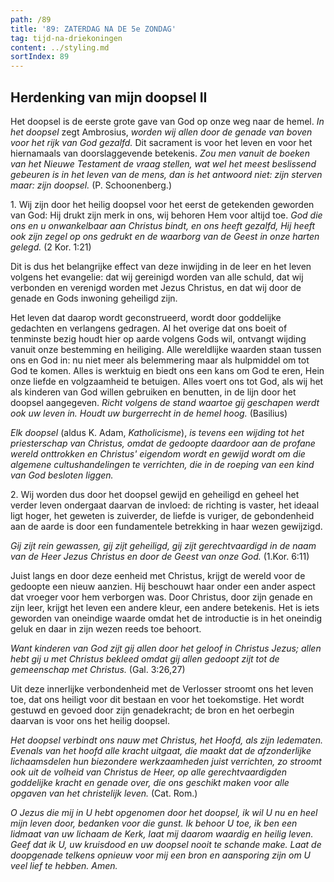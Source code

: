 ```yaml
---
path: /89
title: '89: ZATERDAG NA DE 5e ZONDAG'
tag: tijd-na-driekoningen
content: ../styling.md
sortIndex: 89
---
```


## Herdenking van mijn doopsel II

Het doopsel is de eerste grote gave van God op onze weg naar de hemel. _In het doopsel_ zegt Ambrosius, _worden wij allen door de genade van boven voor het rijk van God gezalfd._ Dit sacrament is voor het leven en voor het hiernamaals van doorslaggevende betekenis. _Zou men vanuit de boeken van het Nieuwe Testament de vraag stellen, wat wel het meest beslissend gebeuren is in het leven van de mens, dan is het antwoord niet: zijn sterven maar: zijn doopsel._ (P. Schoonenberg.)

1\. Wij zijn door het heilig doopsel voor het eerst de getekenden geworden van God: Hij drukt zijn merk in ons, wij behoren Hem voor altijd toe. _God die ons en u onwankelbaar aan Christus bindt, en ons heeft gezalfd, Hij heeft ook zijn zegel op ons gedrukt en de waarborg van de Geest in onze harten gelegd._ (2 Kor. 1:21)

Dit is dus het belangrijke effect van deze inwijding in de leer en het leven volgens het evangelie: dat wij gereinigd worden van alle schuld, dat wij verbonden en verenigd worden met Jezus Christus, en dat wij door de genade en Gods inwoning geheiligd zijn.

Het leven dat daarop wordt geconstrueerd, wordt door goddelijke gedachten en verlangens gedragen. Al het overige dat ons boeit of tenminste bezig houdt hier op aarde volgens Gods wil, ontvangt wijding vanuit onze bestemming en heiliging. Alle wereldlijke waarden staan tussen ons en God in: nu niet meer als belemmering maar als hulpmiddel om tot God te komen. Alles is werktuig en biedt ons een kans om God te eren, Hein onze liefde en volgzaamheid te betuigen. Alles voert ons tot God, als wij het als kinderen van God willen gebruiken en benutten, in de lijn door het doopsel aangegeven. _Richt volgens de stand waartoe gij geschapen werdt ook uw leven in. Houdt uw burgerrecht in de hemel hoog._ (Basilius)

_Elk doopsel_ (aldus K. Adam, _Katholicisme_), _is tevens een wijding tot het priesterschap van Christus, omdat de gedoopte daardoor aan de profane wereld onttrokken en Christus' eigendom wordt en gewijd wordt om die algemene cultushandelingen te verrichten, die in de roeping van een kind van God besloten liggen._

2\. Wij worden dus door het doopsel gewijd en geheiligd en geheel het verder leven ondergaat daarvan de invloed: de richting is vaster, het ideaal ligt hoger, het geweten is zuiverder, de liefde is vuriger, de gebondenheid aan de aarde is door een fundamentele betrekking in haar wezen gewijzigd.

_Gij zijt rein gewassen, gij zijt geheiligd, gij zijt gerechtvaardigd in de naam van de Heer Jezus Christus en door de Geest van onze God._ (1.Kor. 6:11)

Juist langs en door deze eenheid met Christus, krijgt de wereld voor de gedoopte een nieuw aanzien. Hij beschouwt haar onder een ander aspect dat vroeger voor hem verborgen was. Door Christus, door zijn genade en zijn leer, krijgt het leven een andere kleur, een andere betekenis. Het is iets geworden van oneindige waarde omdat het de introductie is in het oneindig geluk en daar in zijn wezen reeds toe behoort.

_Want kinderen van God zijt gij allen door het geloof in Christus Jezus; allen hebt gij u met Christus bekleed omdat gij allen gedoopt zijt tot de gemeenschap met Christus._ (Gal. 3:26,27)

Uit deze innerlijke verbondenheid met de Verlosser stroomt ons het leven toe, dat ons heiligt voor dit bestaan en voor het toekomstige. Het wordt gestuwd en gevoed door zijn genadekracht; de bron en het oerbegin daarvan is voor ons het heilig doopsel.

_Het doopsel verbindt ons nauw met Christus, het Hoofd, als zijn ledematen. Evenals van het hoofd alle kracht uitgaat, die maakt dat de afzonderlijke lichaamsdelen hun biezondere werkzaamheden juist verrichten, zo stroomt ook uit de volheid van Christus de Heer, op alle gerechtvaardigden goddelijke kracht en genade over, die ons geschikt maken voor alle opgaven van het christelijk leven._ (Cat. Rom.)

_O Jezus die mij in U hebt opgenomen door het doopsel, ik wil U nu en heel mijn leven door, bedanken voor die gunst. Ik behoor U toe, ik ben een lidmaat van uw lichaam de Kerk, laat mij daarom waardig en heilig leven. Geef dat ik U, uw kruisdood en uw doopsel nooit te schande make. Laat de doopgenade telkens opnieuw voor mij een bron en aansporing zijn om U veel lief te hebben. Amen._
